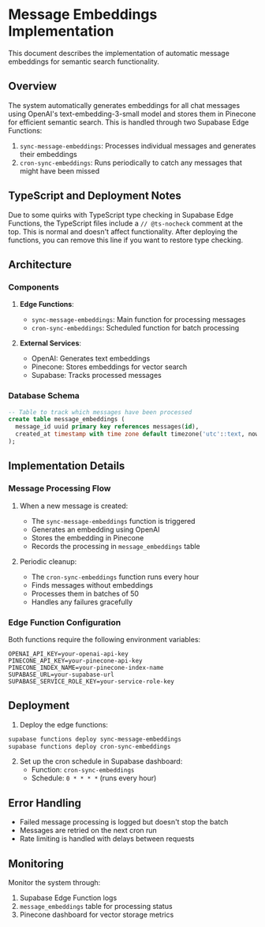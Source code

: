 # Message Embeddings Implementation

This document describes the implementation of automatic message embeddings for semantic search functionality.

## Overview

The system automatically generates embeddings for all chat messages using OpenAI's text-embedding-3-small model and stores them in Pinecone for efficient semantic search. This is handled through two Supabase Edge Functions:

1. `sync-message-embeddings`: Processes individual messages and generates their embeddings
2. `cron-sync-embeddings`: Runs periodically to catch any messages that might have been missed

## TypeScript and Deployment Notes

Due to some quirks with TypeScript type checking in Supabase Edge Functions, the TypeScript files include a `// @ts-nocheck` comment at the top. This is normal and doesn't affect functionality. After deploying the functions, you can remove this line if you want to restore type checking.

## Architecture

### Components

1. **Edge Functions**:
   - `sync-message-embeddings`: Main function for processing messages
   - `cron-sync-embeddings`: Scheduled function for batch processing

2. **External Services**:
   - OpenAI: Generates text embeddings
   - Pinecone: Stores embeddings for vector search
   - Supabase: Tracks processed messages

### Database Schema

```sql
-- Table to track which messages have been processed
create table message_embeddings (
  message_id uuid primary key references messages(id),
  created_at timestamp with time zone default timezone('utc'::text, now()) not null
);
```

## Implementation Details

### Message Processing Flow

1. When a new message is created:
   - The `sync-message-embeddings` function is triggered
   - Generates an embedding using OpenAI
   - Stores the embedding in Pinecone
   - Records the processing in `message_embeddings` table

2. Periodic cleanup:
   - The `cron-sync-embeddings` function runs every hour
   - Finds messages without embeddings
   - Processes them in batches of 50
   - Handles any failures gracefully

### Edge Function Configuration

Both functions require the following environment variables:
```
OPENAI_API_KEY=your-openai-api-key
PINECONE_API_KEY=your-pinecone-api-key
PINECONE_INDEX_NAME=your-pinecone-index-name
SUPABASE_URL=your-supabase-url
SUPABASE_SERVICE_ROLE_KEY=your-service-role-key
```

## Deployment

1. Deploy the edge functions:
```bash
supabase functions deploy sync-message-embeddings
supabase functions deploy cron-sync-embeddings
```

2. Set up the cron schedule in Supabase dashboard:
   - Function: `cron-sync-embeddings`
   - Schedule: `0 * * * *` (runs every hour)

## Error Handling

- Failed message processing is logged but doesn't stop the batch
- Messages are retried on the next cron run
- Rate limiting is handled with delays between requests

## Monitoring

Monitor the system through:
1. Supabase Edge Function logs
2. `message_embeddings` table for processing status
3. Pinecone dashboard for vector storage metrics 